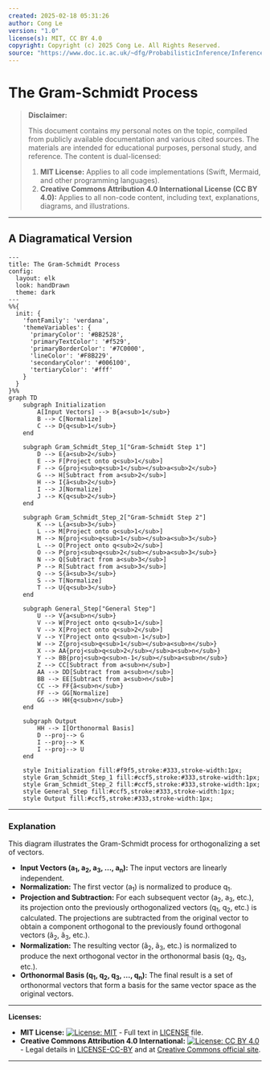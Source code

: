 ```yaml
---
created: 2025-02-18 05:31:26
author: Cong Le
version: "1.0"
license(s): MIT, CC BY 4.0
copyright: Copyright (c) 2025 Cong Le. All Rights Reserved.
source: "https://www.doc.ic.ac.uk/~dfg/ProbabilisticInference/InferenceAndMachineLearningNotes.pdf"
---
```




# The Gram-Schmidt Process
> **Disclaimer:**
>
> This document contains my personal notes on the topic,
> compiled from publicly available documentation and various cited sources.
> The materials are intended for educational purposes, personal study, and reference.
> The content is dual-licensed:
> 1. **MIT License:** Applies to all code implementations (Swift, Mermaid, and other programming languages).
> 2. **Creative Commons Attribution 4.0 International License (CC BY 4.0):** Applies to all non-code content, including text, explanations, diagrams, and illustrations.
---

## A Diagramatical Version

```mermaid
---
title: The Gram-Schmidt Process
config:
  layout: elk
  look: handDrawn
  theme: dark
---
%%{
  init: {
    'fontFamily': 'verdana',
    'themeVariables': {
      'primaryColor': '#BB2528',
      'primaryTextColor': '#f529',
      'primaryBorderColor': '#7C0000',
      'lineColor': '#F8B229',
      'secondaryColor': '#006100',
      'tertiaryColor': '#fff'
    }
  }
}%%
graph TD
    subgraph Initialization
        A[Input Vectors] --> B{a<sub>1</sub>}
        B --> C[Normalize]
        C --> D{q<sub>1</sub>}
    end
    
    subgraph Gram_Schmidt_Step_1["Gram-Schmidt Step 1"]
        D --> E{a<sub>2</sub>}
        E --> F[Project onto q<sub>1</sub>]
        F --> G{proj<sub>q<sub>1</sub></sub>a<sub>2</sub>}
        G --> H[Subtract from a<sub>2</sub>]
        H --> I{ã<sub>2</sub>}
        I --> J[Normalize]
        J --> K{q<sub>2</sub>}
    end
    
    subgraph Gram_Schmidt_Step_2["Gram-Schmidt Step 2"]
        K --> L{a<sub>3</sub>}
        L --> M[Project onto q<sub>1</sub>]
        M --> N{proj<sub>q<sub>1</sub></sub>a<sub>3</sub>}
        L --> O[Project onto q<sub>2</sub>]
        O --> P{proj<sub>q<sub>2</sub></sub>a<sub>3</sub>}
        N --> Q[Subtract from a<sub>3</sub>]
        P --> R[Subtract from a<sub>3</sub>]
        Q --> S{ã<sub>3</sub>}
        S --> T[Normalize]
        T --> U{q<sub>3</sub>}
    end
    
    subgraph General_Step["General Step"]
        U --> V{a<sub>n</sub>}
        V --> W[Project onto q<sub>1</sub>]
        V --> X[Project onto q<sub>2</sub>]
        V --> Y[Project onto q<sub>n-1</sub>]
        W --> Z{proj<sub>q<sub>1</sub></sub>a<sub>n</sub>}
        X --> AA{proj<sub>q<sub>2</sub></sub>a<sub>n</sub>}
        Y --> BB{proj<sub>q<sub>n-1</sub></sub>a<sub>n</sub>}
        Z --> CC[Subtract from a<sub>n</sub>]
        AA --> DD[Subtract from a<sub>n</sub>]
        BB --> EE[Subtract from a<sub>n</sub>]
        CC --> FF{ã<sub>n</sub>}
        FF --> GG[Normalize]
        GG --> HH{q<sub>n</sub>}
    end

    subgraph Output
        HH --> I[Orthonormal Basis]
        D --proj--> G
        I --proj--> K
        I --proj--> U
    end
    
    style Initialization fill:#f9f5,stroke:#333,stroke-width:1px;
    style Gram_Schmidt_Step_1 fill:#ccf5,stroke:#333,stroke-width:1px;
    style Gram_Schmidt_Step_2 fill:#ccf5,stroke:#333,stroke-width:1px;
    style General_Step fill:#ccf5,stroke:#333,stroke-width:1px;
    style Output fill:#ccf5,stroke:#333,stroke-width:1px;

```

---

### Explanation

This diagram illustrates the Gram-Schmidt process for orthogonalizing a set of vectors.

*   **Input Vectors (a<sub>1</sub>, a<sub>2</sub>, a<sub>3</sub>, ..., a<sub>n</sub>):** The input vectors are linearly independent.
*   **Normalization:** The first vector (a<sub>1</sub>) is normalized to produce q<sub>1</sub>.
*   **Projection and Subtraction:**  For each subsequent vector (a<sub>2</sub>, a<sub>3</sub>, etc.), its projection onto the previously orthogonalized vectors (q<sub>1</sub>, q<sub>2</sub>, etc.) is calculated.  The projections are subtracted from the original vector to obtain a component orthogonal to the previously found orthogonal vectors (ã<sub>2</sub>, ã<sub>3</sub>, etc.).
*   **Normalization:** The resulting vector (ã<sub>2</sub>, ã<sub>3</sub>, etc.) is normalized to produce the next orthogonal vector in the orthonormal basis (q<sub>2</sub>, q<sub>3</sub>, etc.).
*   **Orthonormal Basis (q<sub>1</sub>, q<sub>2</sub>, q<sub>3</sub>, ..., q<sub>n</sub>):** The final result is a set of orthonormal vectors that form a basis for the same vector space as the original vectors.


---
**Licenses:**

- **MIT License:**  [![License: MIT](https://img.shields.io/badge/License-MIT-yellow.svg)](LICENSE) - Full text in [LICENSE](LICENSE) file.
- **Creative Commons Attribution 4.0 International:** [![License: CC BY 4.0](https://licensebuttons.net/l/by/4.0/88x31.png)](LICENSE-CC-BY) - Legal details in [LICENSE-CC-BY](LICENSE-CC-BY) and at [Creative Commons official site](http://creativecommons.org/licenses/by/4.0/).

---